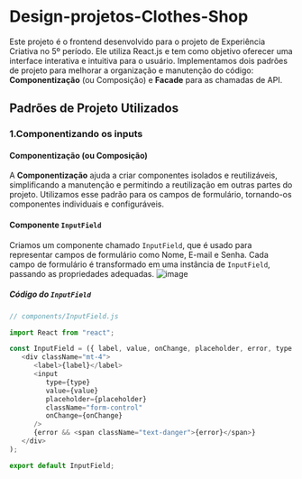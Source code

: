 # Design-projetos-Clothes-Shop
 
Este projeto é o frontend desenvolvido para o projeto de Experiência Criativa no 5º período. Ele utiliza React.js e tem como objetivo oferecer uma interface interativa e intuitiva para o usuário. Implementamos dois padrões de projeto para melhorar a organização e manutenção do código: **Componentização** (ou Composição) e **Facade** para as chamadas de API.

## Padrões de Projeto Utilizados
### 1.Componentizando os inputs
####  Componentização (ou Composição) 

A **Componentização** ajuda a criar componentes isolados e reutilizáveis, simplificando a manutenção e permitindo a reutilização em outras partes do projeto. Utilizamos esse padrão para os campos de formulário, tornando-os componentes individuais e configuráveis.

#### Componente `InputField`

Criamos um componente chamado `InputField`, que é usado para representar campos de formulário como Nome, E-mail e Senha. Cada campo de formulário é transformado em uma instância de `InputField`, passando as propriedades adequadas.
![image](https://github.com/user-attachments/assets/d933dd5c-b998-415c-b83b-8f6caf49046f)

##### Código do `InputField`

```javascript
// components/InputField.js

import React from "react";

const InputField = ({ label, value, onChange, placeholder, error, type = "text" }) => (
   <div className="mt-4">
      <label>{label}</label>
      <input
         type={type}
         value={value}
         placeholder={placeholder}
         className="form-control"
         onChange={onChange}
      />
      {error && <span className="text-danger">{error}</span>}
   </div>
);

export default InputField;

```



